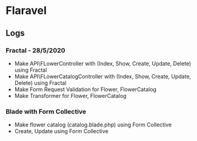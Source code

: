 # Flaravel
## Logs
### Fractal - 28/5/2020
- Make API\FLowerController with (Index, Show, Create, Update, Delete) using Fractal
- Make API\FLowerCatalogController with (Index, Show, Create, Update, Delete) using Fractal
- Make Form Request Validation for Flower, FlowerCatalog
- Make Transformer for Flower, FlowerCatalog
### Blade with Form Collective
- Make flower catalog (catalog.blade.php) using Form Collective
- Create, Update using Form Collective
